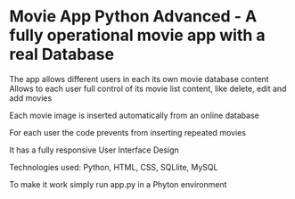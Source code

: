 # Movie App Python Advanced - A fully operational movie app with a real Database

The app allows different users in each its own movie database content
Allows to each user full control of its movie list content, like delete, edit and add movies

Each movie image is inserted automatically from an online database

For each user the code prevents from inserting repeated movies

It has a fully responsive User Interface Design

Technologies used:
Python, HTML, CSS, SQLlite, MySQL

To make it work simply run app.py in a Phyton environment 



